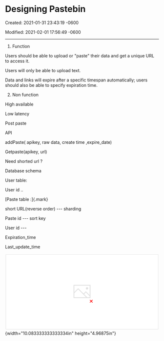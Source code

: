# Designing Pastebin

Created: 2021-01-31 23:43:19 -0600

Modified: 2021-02-01 17:56:49 -0600

---

1.  Function

Users should be able to upload or "paste" their data and get a unique URL to access it.



Users will only be able to upload text.



Data and links will expire after a specific timespan automatically; users should also be able to specify expiration time.



2.  Non function

High available

Low latency







Post paste

API

addPaste( apikey, raw data, create time ,expire_date)

Getpaste(apikey, url)



Need shorted url ?



Database schema



User table:

User id ..



[Paste table :]{.mark}

short URL(reverse order) --- sharding

Paste id --- sort key

User id ---

Expiration_time

Last_update_time









![ID generation Meta data Paste service Clean up URL service service client Web services URL ](../../media/Example-Pastebin-Designing-Pastebin-image1.png){width="10.083333333333334in" height="4.96875in"}















